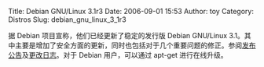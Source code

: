 Title: Debian GNU/Linux 3.1r3
Date: 2006-09-01 15:53
Author: toy
Category: Distros
Slug: debian_gnu_linux_3_1r3

据 Debian 项目宣称，他们已经更新了稳定的发行版 Debian GNU/Linux
3.1。其中主要是增加了安全方面的更新，同时也包括对于几个重要问题的修正。参阅[发布公告](http://www.debian.org/News/2006/20060901)及[更改日志](http://ftp.debian.org/debian/dists/Debian3.1r3/ChangeLog)。对于
Debian 用户，可以通过 apt-get 进行在线升级。
